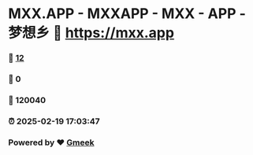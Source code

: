 # MXX.APP - MXXAPP - MXX - APP -  梦想乡 :link: https://mxx.app 
### :page_facing_up: [12](https://mxx.app/tag.html) 
### :speech_balloon: 0 
### :hibiscus: 120040 
### :alarm_clock: 2025-02-19 17:03:47 
### Powered by :heart: [Gmeek](https://github.com/Meekdai/Gmeek)
